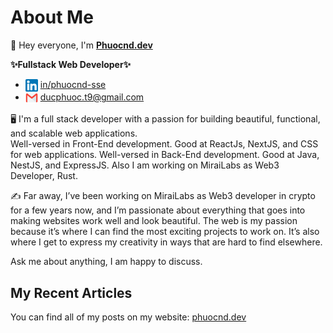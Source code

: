 # About Me

👋 Hey everyone, I'm <b>[Phuocnd.dev](https://phuocnd.dev)</b> <br>

<b>✨Fullstack Web Developer✨</b>

- <img align="center" src="./images/icon/linkedin.png" title = "Twitter" alt="" height="20" /> [in/phuocnd-sse](https://www.linkedin.com/in/phuocnd-sse/) 
- <img align="center" src="./images/icon/mail.webp" title = "Twitter" alt="" height="20" /> ducphuoc.t9@gmail.com

🖥️ I'm a full stack developer with a passion for building beautiful, functional, and scalable web applications. <br>
Well-versed in Front-End development. Good at ReactJs, NextJS, and CSS for web applications.
Well-versed in Back-End development. Good at Java, NestJS, and ExpressJS.
Also I am working on MiraiLabs as Web3 Developer, Rust. 

✍️ Far away, I’ve been working on MiraiLabs as Web3 developer in crypto for a few years now, and I’m passionate about everything that goes into making websites work well and look beautiful. The web is my passion because it’s where I can find the most exciting projects to work on. It’s also where I get to express my creativity in ways that are hard to find elsewhere.

Ask me about anything, I am happy to discuss.

## My Recent Articles

You can find all of my posts on my website: [phuocnd.dev](https://phuocnd.dev)
